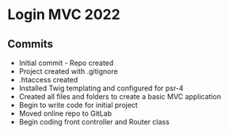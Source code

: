 # Login MVC 2022

## Commits

* Initial commit - Repo created
* Project created with .gitignore
* .htaccess created
* Installed Twig templating and configured for psr-4
* Created all files and folders to create a basic MVC application
* Begin to write code for initial project
* Moved online repo to GitLab
* Begin coding front controller and Router class
